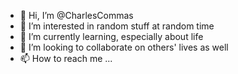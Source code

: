 - 👋 Hi, I’m @CharlesCommas
- 👀 I’m interested in random stuff at random time
- 🌱 I’m currently learning, especially about life
- 💞️ I’m looking to collaborate on others' lives as well
- 📫 How to reach me ...

<!---
charlescommas/charlescommas is a ✨ special ✨ repository because its `README.md` (this file) appears on your GitHub profile.
You can click the Preview link to take a look at your changes.
--->
